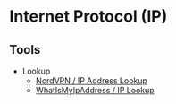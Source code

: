 # Internet Protocol (IP)

## Tools

- Lookup
  - [NordVPN / IP Address Lookup](https://nordvpn.com/ip-lookup)
  - [WhatIsMyIpAddress / IP Lookup](https://whatismyipaddress.com/ip-lookup)

<!--
https://ipinfo.io
-->
